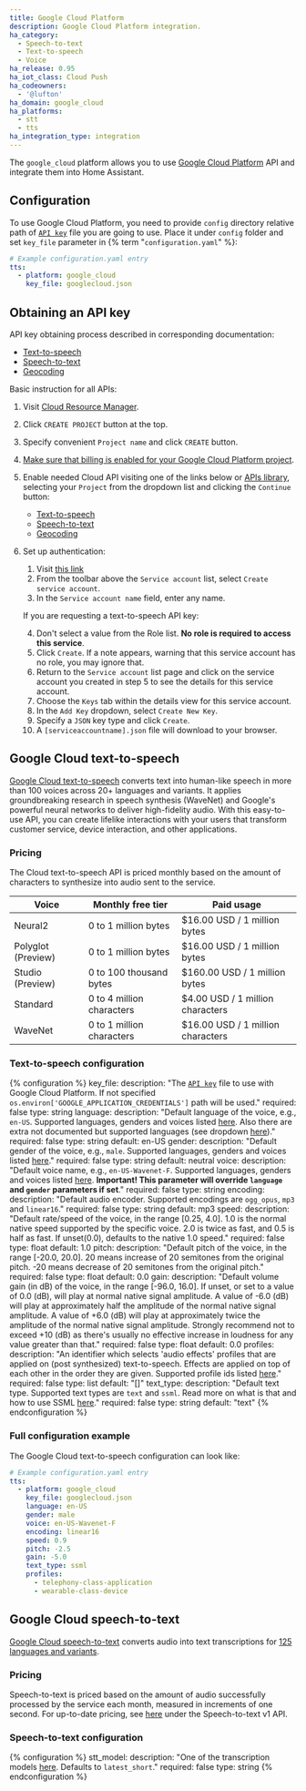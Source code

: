 ```yaml
---
title: Google Cloud Platform
description: Google Cloud Platform integration.
ha_category:
  - Speech-to-text
  - Text-to-speech
  - Voice
ha_release: 0.95
ha_iot_class: Cloud Push
ha_codeowners:
  - '@lufton'
ha_domain: google_cloud
ha_platforms:
  - stt
  - tts
ha_integration_type: integration
---
```


The `google_cloud` platform allows you to use [Google Cloud Platform](https://cloud.google.com/) API and integrate them into Home Assistant.

## Configuration

To use Google Cloud Platform, you need to provide `config` directory relative path of [`API key`](#obtaining-an-api-key) file you are going to use. Place it under `config` folder and set `key_file` parameter in {% term "`configuration.yaml`" %}:

```yaml
# Example configuration.yaml entry
tts:
  - platform: google_cloud
    key_file: googlecloud.json
```

## Obtaining an API key

API key obtaining process described in corresponding documentation:

- [Text-to-speech](https://cloud.google.com/text-to-speech/docs/quickstart-protocol)
- [Speech-to-text](https://cloud.google.com/speech-to-text/docs/quickstart-protocol)
- [Geocoding](https://developers.google.com/maps/documentation/geocoding/start)

Basic instruction for all APIs:

1. Visit [Cloud Resource Manager](https://console.cloud.google.com/cloud-resource-manager).
2. Click `CREATE PROJECT` button at the top.
3. Specify convenient `Project name` and click `CREATE` button.
4. [Make sure that billing is enabled for your Google Cloud Platform project](https://cloud.google.com/billing/docs/how-to/modify-project).
5. Enable needed Cloud API visiting one of the links below or [APIs library](https://console.cloud.google.com/apis/library), selecting your `Project` from the dropdown list and clicking the `Continue` button:


    - [Text-to-speech](https://console.cloud.google.com/flows/enableapi?apiid=texttospeech.googleapis.com)
    - [Speech-to-text](https://console.cloud.google.com/flows/enableapi?apiid=speech.googleapis.com)
    - [Geocoding](https://console.cloud.google.com/flows/enableapi?apiid=geocoding-backend.googleapis.com)
6. Set up authentication:

    1. Visit [this link](https://console.cloud.google.com/apis/credentials/serviceaccountkey)
    2. From the toolbar above the `Service account` list, select `Create service account`.
    3. In the `Service account name` field, enter any name.

    If you are requesting a text-to-speech API key:

    4. Don't select a value from the Role list. **No role is required to access this service**.
    5. Click `Create`. If a note appears, warning that this service account has no role, you may ignore that.
    6. Return to the `Service account` list page and click on the service account you created in step 5 to see the details for this service account.
    7. Choose the `Keys` tab within the details view for this service account.
    8. In the `Add Key` dropdown, select `Create New Key`.
    9. Specify a `JSON` key type  and click `Create`.
    10. A `[serviceaccountname].json` file will download to your browser.


## Google Cloud text-to-speech

[Google Cloud text-to-speech](https://cloud.google.com/text-to-speech/) converts text into human-like speech in more than 100 voices across 20+ languages and variants. It applies groundbreaking research in speech synthesis (WaveNet) and Google's powerful neural networks to deliver high-fidelity audio. With this easy-to-use API, you can create lifelike interactions with your users that transform customer service, device interaction, and other applications.

### Pricing

The Cloud text-to-speech API is priced monthly based on the amount of characters to synthesize into audio sent to the service.

| Voice              | Monthly free tier         | Paid usage                        |
| ------------------ | ------------------------- | --------------------------------- |
| Neural2            | 0 to 1 million bytes      | $16.00 USD / 1 million bytes      |
| Polyglot (Preview) | 0 to 1 million bytes      | $16.00 USD / 1 million bytes      |
| Studio (Preview)   | 0 to 100 thousand bytes   | $160.00 USD / 1 million bytes     |
| Standard           | 0 to 4 million characters | $4.00 USD / 1 million characters  |
| WaveNet            | 0 to 1 million characters | $16.00 USD / 1 million characters |

### Text-to-speech configuration

{% configuration %}
key_file:
  description: "The [`API key`](#obtaining-an-api-key) file to use with Google Cloud Platform. If not specified `os.environ['GOOGLE_APPLICATION_CREDENTIALS']` path will be used."
  required: false
  type: string
language:
  description: "Default language of the voice, e.g.,  `en-US`. Supported languages, genders and voices listed [here](https://cloud.google.com/text-to-speech/docs/voices). Also there are extra not documented but supported languages (see dropdown [here](https://cloud.google.com/text-to-speech/#streaming_demo_section))."
  required: false
  type: string
  default: en-US
gender:
  description: "Default gender of the voice, e.g.,  `male`. Supported languages, genders and voices listed [here](https://cloud.google.com/text-to-speech/docs/voices)."
  required: false
  type: string
  default: neutral
voice:
  description: "Default voice name, e.g.,  `en-US-Wavenet-F`. Supported languages, genders and voices listed [here](https://cloud.google.com/text-to-speech/docs/voices). **Important! This parameter will override `language` and `gender` parameters if set**."
  required: false
  type: string
encoding:
  description: "Default audio encoder. Supported encodings are `ogg_opus`, `mp3` and `linear16`."
  required: false
  type: string
  default: mp3
speed:
  description: "Default rate/speed of the voice, in the range [0.25, 4.0]. 1.0 is the normal native speed supported by the specific voice. 2.0 is twice as fast, and 0.5 is half as fast. If unset(0.0), defaults to the native 1.0 speed."
  required: false
  type: float
  default: 1.0
pitch:
  description: "Default pitch of the voice, in the range [-20.0, 20.0]. 20 means increase of 20 semitones from the original pitch. -20 means decrease of 20 semitones from the original pitch."
  required: false
  type: float
  default: 0.0
gain:
  description: "Default volume gain (in dB) of the voice, in the range [-96.0, 16.0]. If unset, or set to a value of 0.0 (dB), will play at normal native signal amplitude. A value of -6.0 (dB) will play at approximately half the amplitude of the normal native signal amplitude. A value of +6.0 (dB) will play at approximately twice the amplitude of the normal native signal amplitude. Strongly recommend not to exceed +10 (dB) as there's usually no effective increase in loudness for any value greater than that."
  required: false
  type: float
  default: 0.0
profiles:
  description: "An identifier which selects 'audio effects' profiles that are applied on (post synthesized) text-to-speech. Effects are applied on top of each other in the order they are given. Supported profile ids listed [here](https://cloud.google.com/text-to-speech/docs/audio-profiles)."
  required: false
  type: list
  default: "[]"
text_type:
  description: "Default text type. Supported text types are `text` and `ssml`. Read more on what is that and how to use SSML [here](https://cloud.google.com/text-to-speech/docs/ssml)."
  required: false
  type: string
  default: "text"
{% endconfiguration %}

### Full configuration example

The Google Cloud text-to-speech configuration can look like:

```yaml
# Example configuration.yaml entry
tts:
  - platform: google_cloud
    key_file: googlecloud.json
    language: en-US
    gender: male
    voice: en-US-Wavenet-F
    encoding: linear16
    speed: 0.9
    pitch: -2.5
    gain: -5.0
    text_type: ssml
    profiles:
      - telephony-class-application
      - wearable-class-device
```

## Google Cloud speech-to-text

[Google Cloud speech-to-text](https://cloud.google.com/speech-to-text) converts audio into text transcriptions for [125 languages and variants](https://cloud.google.com/speech-to-text/docs/speech-to-text-supported-languages).

### Pricing

Speech-to-text is priced based on the amount of audio successfully processed by the service each month, measured in increments of one second. For up-to-date pricing, see [here](https://cloud.google.com/speech-to-text/pricing) under the Speech-to-text v1 API.

### Speech-to-text configuration

{% configuration %}
stt_model:
  description: "One of the transcription models [here](https://cloud.google.com/speech-to-text/docs/transcription-model). Defaults to `latest_short`."
  required: false
  type: string
{% endconfiguration %}
